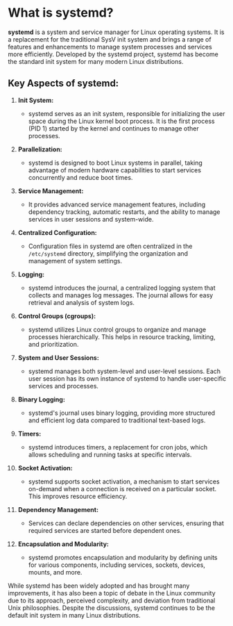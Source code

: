 # What is systemd?

**systemd** is a system and service manager for Linux operating systems. It is a replacement for the traditional SysV init system and brings a range of features and enhancements to manage system processes and services more efficiently. Developed by the systemd project, systemd has become the standard init system for many modern Linux distributions.

## Key Aspects of systemd:

1. **Init System:**
   - systemd serves as an init system, responsible for initializing the user space during the Linux kernel boot process. It is the first process (PID 1) started by the kernel and continues to manage other processes.

2. **Parallelization:**
   - systemd is designed to boot Linux systems in parallel, taking advantage of modern hardware capabilities to start services concurrently and reduce boot times.

3. **Service Management:**
   - It provides advanced service management features, including dependency tracking, automatic restarts, and the ability to manage services in user sessions and system-wide.

4. **Centralized Configuration:**
   - Configuration files in systemd are often centralized in the `/etc/systemd` directory, simplifying the organization and management of system settings.

5. **Logging:**
   - systemd introduces the journal, a centralized logging system that collects and manages log messages. The journal allows for easy retrieval and analysis of system logs.

6. **Control Groups (cgroups):**
   - systemd utilizes Linux control groups to organize and manage processes hierarchically. This helps in resource tracking, limiting, and prioritization.

7. **System and User Sessions:**
   - systemd manages both system-level and user-level sessions. Each user session has its own instance of systemd to handle user-specific services and processes.

8. **Binary Logging:**
   - systemd's journal uses binary logging, providing more structured and efficient log data compared to traditional text-based logs.

9. **Timers:**
   - systemd introduces timers, a replacement for cron jobs, which allows scheduling and running tasks at specific intervals.

10. **Socket Activation:**
    - systemd supports socket activation, a mechanism to start services on-demand when a connection is received on a particular socket. This improves resource efficiency.

11. **Dependency Management:**
    - Services can declare dependencies on other services, ensuring that required services are started before dependent ones.

12. **Encapsulation and Modularity:**
    - systemd promotes encapsulation and modularity by defining units for various components, including services, sockets, devices, mounts, and more.

While systemd has been widely adopted and has brought many improvements, it has also been a topic of debate in the Linux community due to its approach, perceived complexity, and deviation from traditional Unix philosophies. Despite the discussions, systemd continues to be the default init system in many Linux distributions.

